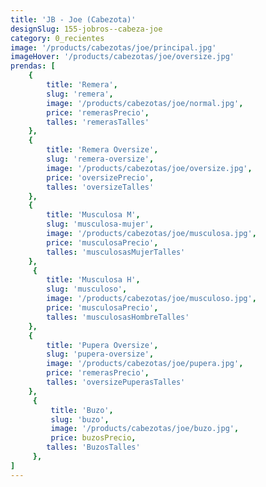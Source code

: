 ```yaml
---
title: 'JB - Joe (Cabezota)'
designSlug: 155-jobros--cabeza-joe
category: 0_recientes
image: '/products/cabezotas/joe/principal.jpg'
imageHover: '/products/cabezotas/joe/oversize.jpg'
prendas: [
    {   
        title: 'Remera',
        slug: 'remera',          
        image: '/products/cabezotas/joe/normal.jpg',
        price: 'remerasPrecio',
        talles: 'remerasTalles'
    },
    {
        title: 'Remera Oversize',
        slug: 'remera-oversize',
        image: '/products/cabezotas/joe/oversize.jpg',
        price: 'oversizePrecio',
        talles: 'oversizeTalles'
    },
    {
        title: 'Musculosa M',
        slug: 'musculosa-mujer',
        image: '/products/cabezotas/joe/musculosa.jpg',
        price: 'musculosaPrecio',
        talles: 'musculosasMujerTalles'
    },
     {
        title: 'Musculosa H',
        slug: 'musculoso',
        image: '/products/cabezotas/joe/musculoso.jpg',
        price: 'musculosaPrecio',
        talles: 'musculosasHombreTalles'
    },
    {
        title: 'Pupera Oversize',
        slug: 'pupera-oversize',
        image: '/products/cabezotas/joe/pupera.jpg',
        price: 'remerasPrecio',
        talles: 'oversizePuperasTalles'
    },
     {
         title: 'Buzo',
         slug: 'buzo',
         image: '/products/cabezotas/joe/buzo.jpg',
         price: buzosPrecio,
        talles: 'BuzosTalles'
     },
]
---
```

